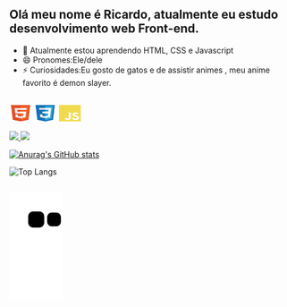 ## Olá meu nome é Ricardo, atualmente eu estudo desenvolvimento web Front-end.
- 🌱  Atualmente estou aprendendo HTML, CSS e Javascript
- 😄  Pronomes:Ele/dele
- ⚡   Curiosidades:Eu gosto de gatos e de assistir animes , meu anime favorito é demon slayer.
<div style="display: inline_block"><br> 
  <img align="center" alt="Ricardo-HTML" height="30" width="40" src="https://raw.githubusercontent.com/devicons/devicon/master/icons/html5/html5-original.svg"> 
  <img align="center" alt="Ricardo-CSS" height="30" width="40" src="https://raw.githubusercontent.com/devicons/devicon/master/icons/css3/css3-original.svg"> 
  <img align="center" alt="Ricardo-Js" height="30" width="40" src="https://raw.githubusercontent.com/devicons/devicon/master/icons/javascript/javascript-plain.svg">
</div> <br> 

<div> 
  <a href = "mailto:rssricardo82@gmail.com">
    <img src="https://img.shields.io/badge/-Gmail-%23333?style=for-the-badge&logo=gmail&logoColor=white" target="_blank">
  </a> 
  <a href="https://www.linkedin.com/in/ricardo-dev13/" target="_blank">
    <img src="https://img.shields.io/badge/-LinkedIn-%230077B5?style=for-the-badge&logo=linkedin&logoColor=white" target="_blank">
  </a> 
</div>


[![Anurag's GitHub stats](https://github-readme-stats.vercel.app/api?username=RicSilva9&hide=contribs,issues&show_icons=true&theme=midnight-purple)](https://github.com/anuraghazra/github-readme-stats)

![Top Langs](https://github-readme-stats.vercel.app/api/top-langs/?username=RicSilva9&theme=midnight-purple&hide_progress=true)

 ##

   ![Snake animation](https://github.com/RicSilva9/RicSilva9/blob/output/github-contribution-grid-snake.svg)

